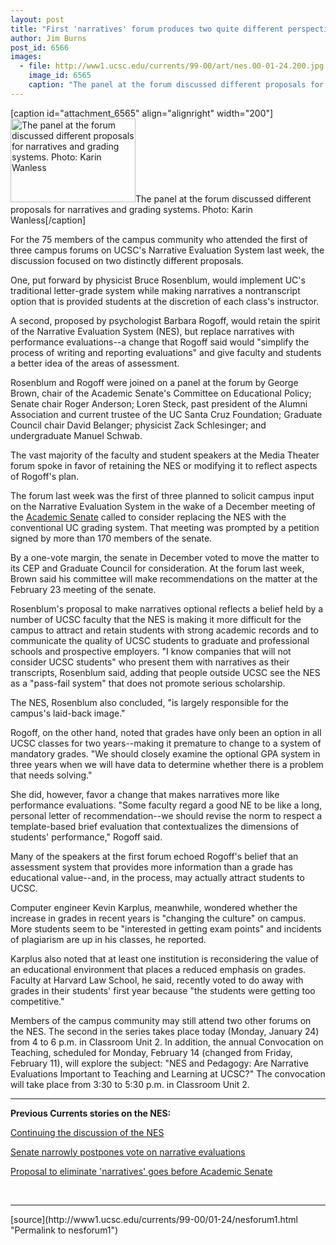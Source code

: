 ```yaml
---
layout: post
title: "First 'narratives' forum produces two quite different perspectives"
author: Jim Burns
post_id: 6566
images:
  - file: http://www1.ucsc.edu/currents/99-00/art/nes.00-01-24.200.jpg
    image_id: 6565
    caption: "The panel at the forum discussed different proposals for narratives and grading systems. Photo: Karin Wanless"
---
```


[caption id="attachment_6565" align="alignright" width="200"]<a href="http://localhost/mysite/wp-content/uploads/2000/01/nes.00-01-24.200.jpg"><img class="size-full wp-image-6565" src="http://localhost/mysite/wp-content/uploads/2000/01/nes.00-01-24.200.jpg" alt="The panel at the forum discussed different proposals for narratives and grading systems. Photo: Karin Wanless" width="200" height="134" /></a>The panel at the forum discussed different proposals for narratives and grading systems. Photo: Karin Wanless[/caption]
<p>
  For the 75 members of the campus community who attended the first of three campus forums on UCSC's Narrative Evaluation System last week, the discussion focused on two distinctly different proposals.
</p>One, put forward by physicist Bruce Rosenblum, would implement UC's traditional letter-grade system while making narratives a nontranscript option that is provided students at the discretion of each class's instructor.
<p>
  A second, proposed by psychologist Barbara Rogoff, would retain the spirit of the Narrative Evaluation System (NES), but replace narratives with performance evaluations--a change that Rogoff said would "simplify the process of writing and reporting evaluations" and give faculty and students a better idea of the areas of assessment.
</p>
<p>
  Rosenblum and Rogoff were joined on a panel at the forum by George Brown, chair of the Academic Senate's Committee on Educational Policy; Senate chair Roger Anderson; Loren Steck, past president of the Alumni Association and current trustee of the UC Santa Cruz Foundation; Graduate Council chair David Belanger; physicist Zack Schlesinger; and undergraduate Manuel Schwab.
</p>
<p>
  The vast majority of the faculty and student speakers at the Media Theater forum spoke in favor of retaining the NES or modifying it to reflect aspects of Rogoff's plan.
</p>
<p>
  The forum last week was the first of three planned to solicit campus input on the Narrative Evaluation System in the wake of a December meeting of the <a href="http://senate.ucsc.edu/">Academic Senate</a> called to consider replacing the NES with the conventional UC grading system. That meeting was prompted by a petition signed by more than 170 members of the senate.
</p>
<p>
  By a one-vote margin, the senate in December voted to move the matter to its CEP and Graduate Council for consideration. At the forum last week, Brown said his committee will make recommendations on the matter at the February 23 meeting of the senate.
</p>
<p>
  Rosenblum's proposal to make narratives optional reflects a belief held by a number of UCSC faculty that the NES is making it more difficult for the campus to attract and retain students with strong academic records and to communicate the quality of UCSC students to graduate and professional schools and prospective employers. "I know companies that will not consider UCSC students" who present them with narratives as their transcripts, Rosenblum said, adding that people outside UCSC see the NES as a "pass-fail system" that does not promote serious scholarship.
</p>
<p>
  The NES, Rosenblum also concluded, "is largely responsible for the campus's laid-back image."
</p>
<p>
  Rogoff, on the other hand, noted that grades have only been an option in all UCSC classes for two years--making it premature to change to a system of mandatory grades. "We should closely examine the optional GPA system in three years when we will have data to determine whether there is a problem that needs solving."
</p>
<p>
  She did, however, favor a change that makes narratives more like performance evaluations. "Some faculty regard a good NE to be like a long, personal letter of recommendation--we should revise the norm to respect a template-based brief evaluation that contextualizes the dimensions of students' performance," Rogoff said.
</p>
<p>
  Many of the speakers at the first forum echoed Rogoff's belief that an assessment system that provides more information than a grade has educational value--and, in the process, may actually attract students to UCSC.
</p>
<p>
  Computer engineer Kevin Karplus, meanwhile, wondered whether the increase in grades in recent years is "changing the culture" on campus. More students seem to be "interested in getting exam points" and incidents of plagiarism are up in his classes, he reported.
</p>
<p>
  Karplus also noted that at least one institution is reconsidering the value of an educational environment that places a reduced emphasis on grades. Faculty at Harvard Law School, he said, recently voted to do away with grades in their students' first year because "the students were getting too competitive."
</p>
<p>
  Members of the campus community may still attend two other forums on the NES. The second in the series takes place today (Monday, January 24) from 4 to 6 p.m. in Classroom Unit 2. In addition, the annual Convocation on Teaching, scheduled for Monday, February 14 (changed from Friday, February 11), will explore the subject: "NES and Pedagogy: Are Narrative Evaluations Important to Teaching and Learning at UCSC?" The convocation will take place from 3:30 to 5:30 p.m. in Classroom Unit 2.
</p>
<hr>
<p>
  <b>Previous Currents stories on the NES:</b>
</p>
<p>
  <a href="../01-10/nesforum.html">Continuing the discussion of the NES</a>
</p>
<p>
  <a href="../12-06/narratives.html">Senate narrowly postpones vote on narrative evaluations</a>
</p>
<p>
  <a href="../11-22/narratives.html">Proposal to eliminate 'narratives' goes before Academic Senate</a>
</p>
<p>
  <a href="../11-22/narratives.html"><br></a>
</p>
<hr>
<p>

</p>
[source](http://www1.ucsc.edu/currents/99-00/01-24/nesforum1.html "Permalink to nesforum1")
